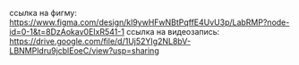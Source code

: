 ссылка на фигму: https://www.figma.com/design/kl9ywHFwNBtPqffE4UvU3p/LabRMP?node-id=0-1&t=8DzAokav0EIxR541-1
ссылка на видеозапись: https://drive.google.com/file/d/1Uj52YIg2NL8bV-LBNMPldru9jcblEoeC/view?usp=sharing